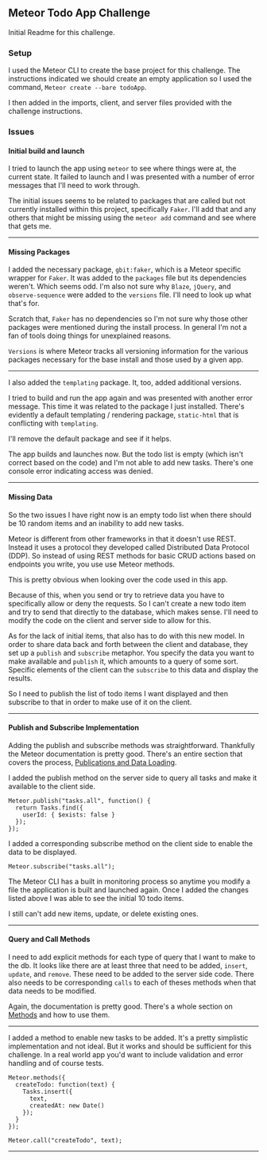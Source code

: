 ## Meteor Todo App Challenge

Initial Readme for this challenge.

### Setup

I used the Meteor CLI to create the base project for this challenge. The instructions indicated we should create an empty application so I used the command, `Meteor create --bare todoApp`.

I then added in the imports, client, and server files provided with the challenge instructions.

### Issues

#### Initial build and launch

I tried to launch the app using `meteor` to see where things were at, the current state. It failed to launch and I was presented with a number of error messages that I'll need to work through.

The initial issues seems to be related to packages that are called but not currently installed within this project, specifically `Faker`. I'll add that and any others that might be missing using the `meteor add` command and see where that gets me.

---

#### Missing Packages

I added the necessary package, `gbit:faker`, which is a Meteor specific wrapper for `Faker`. It was added to the `packages` file but its dependencies weren't. Which seems odd. I'm also not sure why `Blaze`, `jQuery`, and `observe-sequence` were added to the `versions` file. I'll need to look up what that's for.

Scratch that, `Faker` has no dependencies so I'm not sure why those other packages were mentioned during the install process. In general I'm not a fan of tools doing things for unexplained reasons.

`Versions` is where Meteor tracks all versioning information for the various packages necessary for the base install and those used by a given app.

---

I also added the `templating` package. It, too, added additional versions.

I tried to build and run the app again and was presented with another error message. This time it was related to the package I just installed. There's evidently a default templating / rendering package, `static-html` that is conflicting with `templating`.

I'll remove the default package and see if it helps.

The app builds and launches now. But the todo list is empty (which isn't correct based on the code) and I'm not able to add new tasks. There's one console error indicating access was denied.

---

#### Missing Data

So the two issues I have right now is an empty todo list when there should be 10 random items and an inability to add new tasks.

Meteor is different from other frameworks in that it doesn't use REST. Instead it uses a protocol they developed called Distributed Data Protocol (DDP). So instead of using REST methods for basic CRUD actions based on endpoints you write, you use use Meteor methods.

This is pretty obvious when looking over the code used in this app.

Because of this, when you send or try to retrieve data you have to specifically allow or deny the requests. So I can't create a new todo item and try to send that directly to the database, which makes sense. I'll need to modify the code on the client and server side to allow for this.

As for the lack of initial items, that also has to do with this new model. In order to share data back and forth between the client and database, they set up a `publish` and `subscribe` metaphor. You specify the data you want to make available and `publish` it, which amounts to a query of some sort. Specific elements of the client can the `subscribe` to this data and display the results.

So I need to publish the list of todo items I want displayed and then subscribe to that in order to make use of it on the client.

---

#### Publish and Subscribe Implementation

Adding the publish and subscribe methods was straightforward. Thankfully the Meteor documentation is pretty good. There's an entire section that covers the process, [Publications and Data Loading](https://guide.meteor.com/data-loading.html).

I added the publish method on the server side to query all tasks and make it available to the client side.

```
Meteor.publish("tasks.all", function() {
  return Tasks.find({
    userId: { $exists: false }
  });
});
```

I added a corresponding subscribe method on the client side to enable the data to be displayed.

```
Meteor.subscribe("tasks.all");
```

The Meteor CLI has a built in monitoring process so anytime you modify a file the application is built and launched again. Once I added the changes listed above I was able to see the initial 10 todo items.

I still can't add new items, update, or delete existing ones.

---

#### Query and Call Methods

I need to add explicit methods for each type of query that I want to make to the db. It looks like there are at least three that need to be added, `insert`, `update`, and `remove`. These need to be added to the server side code. There also needs to be corresponding `calls` to each of theses methods when that data needs to be modified.

Again, the documentation is pretty good. There's a whole section on [Methods](https://guide.meteor.com/methods.html) and how to use them.

---

I added a method to enable new tasks to be added. It's a pretty simplistic implementation and not ideal. But it works and should be sufficient for this challenge. In a real world app you'd want to include validation and error handling and of course tests.

```
Meteor.methods({
  createTodo: function(text) {
    Tasks.insert({
      text,
      createdAt: new Date()
    });
  }
});
```

```
Meteor.call("createTodo", text);
```

---
